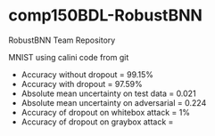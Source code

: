 # comp150BDL-RobustBNN
RobustBNN Team Repository

MNIST using calini code from git
- Accuracy without dropout = 99.15%
- Accuracy with dropout = 97.59%
- Absolute mean uncertainty on test data = 0.021
- Absolute mean uncertainty on adversarial = 0.224
- Accuracy of dropout on whitebox attack = 1%
- Accuracy of dropout on graybox attack = 